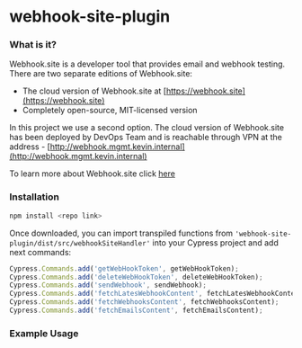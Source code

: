 # webhook-site-plugin
### What is it?

Webhook.site is a developer tool that provides email and webhook testing. 
There are two separate editions of Webhook.site:
* The cloud version of Webhook.site at [https://webhook.site](https://webhook.site)
* Completely open-source, MIT-licensed version

In this project we use a second option. The cloud version of Webhook.site has been deployed
by DevOps Team and is reachable through VPN at the address -  [http://webhook.mgmt.kevin.internal](http://webhook.mgmt.kevin.internal)

To learn more about Webhook.site click [here](https://docs.webhook.site/index.html)

### Installation

```sh
npm install <repo link>
```

Once downloaded, you can import transpiled functions from ```'webhook-site-plugin/dist/src/webhookSiteHandler'``` into your Cypress project and add next commands:

```js
Cypress.Commands.add('getWebHookToken', getWebHookToken);
Cypress.Commands.add('deleteWebHookToken', deleteWebHookToken);
Cypress.Commands.add('sendWebhook', sendWebhook);
Cypress.Commands.add('fetchLatesWebhookContent', fetchLatesWebhookContent);
Cypress.Commands.add('fetchWebhooksContent', fetchWebhooksContent);
Cypress.Commands.add('fetchEmailsContent', fetchEmailsContent);
```

### Example Usage

```js
```

